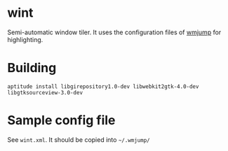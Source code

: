 # wint

Semi-automatic window tiler. It uses the configuration files of [wmjump](https://github.com/amkhlv/wmjump) for highlighting.

# Building

    aptitude install libgirepository1.0-dev libwebkit2gtk-4.0-dev libgtksourceview-3.0-dev

# Sample config file

See `wint.xml`. It should be copied into `~/.wmjump/`

